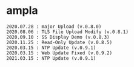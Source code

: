 # ampla

	2020.07.28 : major Upload (v.0.8.0)
	2020.08.06 : TLS File Upload Modify (v.0.8.1)
	2020.09.10 : SS Display Demo (v.0.8.3)
	2020.11.25 : Read-Only Update (v.0.8.5)
	2020.03.15 : NTP Update (v.0.9.1)
	2020.03.15 : Web Update Fixed (v.0.9.2)
	2021.03.15 : NTP Update (v.0.9.1)

